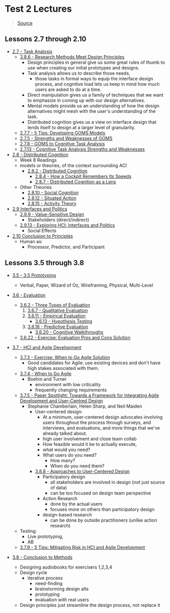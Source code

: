# Test 2 Lectures

> [Source](https://omscs6750.gatech.edu/spring-2022/test-2/)

## Lessons 2.7 through 2.10

- [2.7 - Task Analysis](2/07/2.7.md)
  - [3.8.6 - Research Methods Meet Design Principles](3/08/3.8.md#386---research-methods-meet-design-principles)
    - Design principles in general give us some great rules of thumb to use when creating our initial prototypes and designs.
    - Task analysis allows us to describe those needs,
      - those tasks in formal ways to equip the interface design process, and cognitive load lets us keep in mind how much users are asked to do at a time.
    - Direct manipulation gives us a family of techniques that we want to emphasize in coming up with our design alternatives.
    - Mental models provide us an understanding of how the design alternatives might mesh with the user's understanding of the task.
    - Distributed cognition gives us a view on interface design that lends itself to design at a larger level of granularity.
  - [2.7.7 - 5 Tips: Developing GOMS Models](2/07/2.7.md#277---5-tips-developing-goms-models)
  - [2.7.5 - Strengths and Weaknesses of GOMS](2/07/2.7.md#275---strengths-and-weaknesses-of-goms)
  - [2.7.8 - GOMS to Cognitive Task Analysis](2/07/2.7.md#278---goms-to-cognitive-task-analysis)
  - [2.7.13 - Cognitive Task Analysis Strengths and Weaknesses](2/07/2.7.md#2713---cognitive-task-analysis-strengths-and-weaknesses)
- [2.8 - Distributed Cognition](2/08/2.8.md)
  - Week 8 Readings
  - models or theories, of the context surrounding ACI
    - [2.8.2 - Distributed Cognition](2/08/2.8.md#282---distributed-cognition)
      - [2.8.4 - How a Cockpit Remembers Its Speeds](2/08/2.8.md#284---how-a-cockpit-remembers-its-speeds)
      - [2.8.7 - Distributed Cognition as a Lens](2/08/2.8.md#287---distributed-cognition-as-a-lens)
  - Other Theories
    - [2.8.10 - Social Cognition](2/08/2.8.md#2810---social-cognition)
    - [2.8.12 - Situated Action](2/08/2.8.md#2812---situated-action)
    - [2.8.15 - Activity Theory](2/08/2.8.md#2815---activity-theory)
- [2.9 Interfaces and Politics](2/09/2.9.md)
  - [2.9.9 - Value-Sensitive Design](2/09/2.9.md#299---value-sensitive-design)
    - Stakeholders (direct/indirect)
  - [2.9.13 - Exploring HCI: Interfaces and Politics](2/09/2.9.md#29-interfaces-and-politics)
    - Social Effects
- [2.10 Conclusion to Principles](2/10/2.10.md)
  - Human as:
    - Processor, Predictor, and Participant

## Lessons 3.5 through 3.8

- [3.5 - 3.5 Prototyping](3/05/3.5.md)
  - Verbal, Paper, Wizard of Oz, Wireframing, Physical, Multi-Level
- [3.6 - Evaluation](3/06/3.6.md)

  - [3.6.2 - Three Types of Evaluation](3/06/3.6.md#362---three-types-of-evaluation)
    1. [3.6.7 - Qualitative Evaluation](3/06/3.6.md#367---qualitative-evaluation)
    1. [3.6.11 - Empirical Evaluation](3/06/3.6.md#3611---empirical-evaluation)
       - [3.6.13 - Hypothesis Testing](3/06/3.6.md#3613---hypothesis-testing)
    1. [3.6.18 - Predictive Evaluation](3/06/3.6.md#3618---predictive-evaluation)
       - [3.6.20 - Cognitive Walkthroughs](3/06/3.6.md#3620---cognitive-walkthroughs)
  - [3.6.22 - Exercise: Evaluation Pros and Cons Solution](3/06/3.6.md#3622---exercise-evaluation-pros-and-cons-question)

- [3.7 - HCI and Agile Development](3/07/3.7.md)

  - [3.7.3 - Exercise: When to Go Agile Solution](3/07/3.7.md#373---exercise-when-to-go-agile-solution)
    - Good candidates for Agile: use existing devices and don't have high stakes associated with them.
  - [3.7.4 - When to Go Agile](3/07/3.7.md#374---when-to-go-agile)
    - Boehm and Turner
      - environment with low criticality
      - frequently changing requirements
  - [3.7.5 - Paper Spotlight: Towards a Framework for Integrating Agile Development and User-Centred Design](3/07/3.7.md#375---paper-spotlight-towards-a-framework-for-integrating-agile-development-and-user-centred-design)
    - Stephanie Chamberlain, Helen Sharp, and Neil Maiden
      - User-centered design:
        - At a minimum, user-centered design advocates involving users throughout the process through surveys, and interviews, and evaluations, and more things that we've already talked about.
        - high user involvement and close team collab
        - How feasible would it be to actually execute,
        - what would you need?
        - What users do you need?
          - How many?
          - When do you need them?
      - [3.8.8 - Approaches to User-Centered Design](3/08/3.8.md#388---approaches-to-user-centered-design)
        - Participatory design
          - all stakeholders are involved in design (not just source of data)
          - can be too focused on design team perspective
        - Action Research
          - done by the actual users
          - focuses more on others than participatory design
        - design-based research
          - can be done by outside practitioners (unlike action research)
  - Testing:
    - Live prototyping,
    - AB
  - [3.7.9 - 5 Tips: Mitigating Risk in HCI and Agile Development](3/07/3.7.md#379---5-tips-mitigating-risk-in-hci-and-agile-development)

- [3.8 - Conclusion to Methods](3/08/3.8.md)
  - Designing audiobooks for exercisers 1,2,3,4
  - Design cycle
    - iterative process
      - need-finding
      - brainstorming design alts
      - prototyping
      - evaluation with real users
  - Design principles just streamline the design process, not replace it
